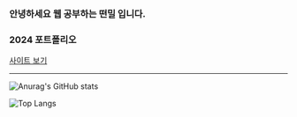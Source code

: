 ### 안녕하세요 웹 공부하는 떤밀 입니다.
<div>
  <h3>2024 포트폴리오</h3>
  <a href="https://ttunmi11.netlify.app/" target="_blank">사이트 보기</a>
</div>
<hr>

  ![Anurag's GitHub stats](https://github-readme-stats.vercel.app/api?username=ttunmill&show_icons=true&theme=dark)
  
  ![Top Langs](https://github-readme-stats.vercel.app/api/top-langs/?username=ttunmill&layout=compact&theme=dark)
  <!-- 출처: https://eunhee-programming.tistory.com/244 [코드짜는 문과녀:티스토리] -->





<!--
**ttunmill/ttunmill** is a ✨ _special_ ✨ repository because its `README.md` (this file) appears on your GitHub profile.

Here are some ideas to get you started:

- 🔭 I’m currently working on ...
- 🌱 I’m currently learning ...
- 👯 I’m looking to collaborate on ...
- 🤔 I’m looking for help with ...
- 💬 Ask me about ...
- 📫 How to reach me: ...
- 😄 Pronouns: ...
- ⚡ Fun fact: ...
-->
